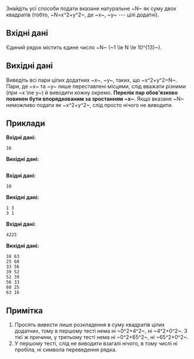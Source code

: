 ﻿Знайдіть усі способи подати вказане натуральне ~N~ як суму двох квадратів (тобто, ~N=x^2+y^2~, де ~x~, ~y~ --- цілі додатні).

## Вхідні дані
Єдиний рядок містить єдине число ~N~ (~1 \le N \le 10^{13}~).

## Вихідні дані
Виведіть всі пари цілих додатних ~x~, ~y~, таких, що ~x^2+y^2=N~. Пари, де ~x~ та ~y~ лише переставлені місцями, слід вважати різними (при ~x \ne y~) й виводити кожну окремо. **Перелік пар обов'язково повинен бути впорядкованим за зростанням ~x~**. Якщо вказане ~N~ неможливо подати як ~x^2+y^2~, слід просто нічого не виводити.

## Приклади

**Вхідні дані:**
```
16
```

**Вихідні дані:**
```

```

**Вхідні дані:**
```
10
```

**Вихідні дані:**
```
1 3
3 1
```

**Вхідні дані:**
```
4225
```

**Вихідні дані:**
```
16 63
25 60
33 56
39 52
52 39
56 33
60 25
63 16
```

## Примітка

1. Просять вивести лише розкладення в суму квадратів цілих додатних, тому в першому тесті нема ні ~0^2+4^2~, ні ~4^2+0^2~. З тієї ж причини, у третьому тесті нема ні ~0^2+65^2~, ні ~65^2+0^2~.
2. У першому тесті, слід не виводити взагалі нічого, в тому числі ні пробіла, ні символа переведення рядка.